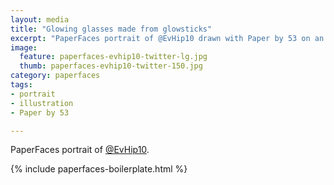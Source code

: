 ```yaml
---
layout: media
title: "Glowing glasses made from glowsticks"
excerpt: "PaperFaces portrait of @EvHip10 drawn with Paper by 53 on an iPad."
image: 
  feature: paperfaces-evhip10-twitter-lg.jpg
  thumb: paperfaces-evhip10-twitter-150.jpg
category: paperfaces
tags: 
- portrait
- illustration
- Paper by 53

---
```


PaperFaces portrait of [@EvHip10](http://twitter.com/EvHip10).

{% include paperfaces-boilerplate.html %}